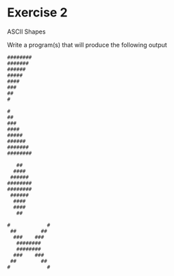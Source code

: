 Exercise 2
==========

ASCII Shapes

Write a program(s) that will produce the following output

```
########
#######
######
#####
####
###
##
#
```

```
#
##
###
####
#####
######
#######
########
```

```
   ##
  ####
 ######
########
########
 ######
  ####
  ####
   ##
```

```
#            #
 ##        ##
  ###    ###
   ########
   ########
  ###    ###
 ##        ##
#            #
```


